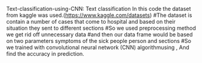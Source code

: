  Text-classification-using-CNN:
 Text classification In this code the dataset from kaggle was used.(https://www.kaggle.com/datasets) #The dataset is contain a number of cases that come to hospital and based on their situation they sent to different sections #So we used preprocessing method we get rid off unnecessary data #and then our data frame would be based on two parameters symptoms of the sick people person and sections #So we trained with convolutional neural network (CNN) algorithmusing , And find the accuracy in prediction.
